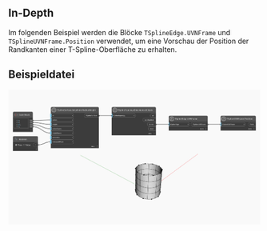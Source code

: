## In-Depth
Im folgenden Beispiel werden die Blöcke `TSplineEdge.UVNFrame` und `TSplineUVNFrame.Position` verwendet, um eine Vorschau der Position der Randkanten einer T-Spline-Oberfläche zu erhalten.


## Beispieldatei

![Example](./Autodesk.DesignScript.Geometry.TSpline.TSplineEdge.UVNFrame_img.jpg)
